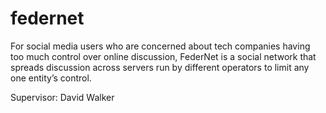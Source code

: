 # federnet
For social media users who are concerned about tech companies having too much control over online discussion, FederNet is a social network that spreads discussion across servers run by different operators to limit any one entity’s control.

Supervisor: David Walker
